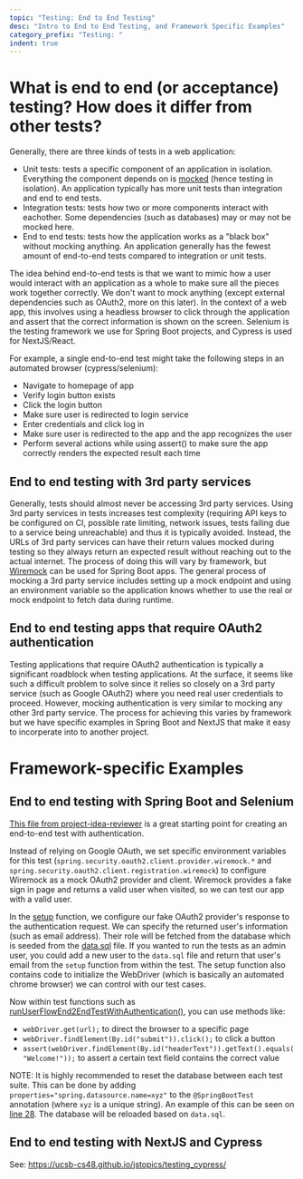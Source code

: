 ```yaml
---
topic: "Testing: End to End Testing"
desc: "Intro to End to End Testing, and Framework Specific Examples"
category_prefix: "Testing: "
indent: true
---
```


# What is end to end (or acceptance) testing? How does it differ from other tests?

Generally, there are three kinds of tests in a web application:

- Unit tests: tests a specific component of an application in isolation. Everything the component depends on is [mocked](/topics/testing_mocking/) (hence testing in isolation). An application typically has more unit tests than integration and end to end tests.
- Integration tests: tests how two or more components interact with eachother. Some dependencies (such as databases) may or may not be mocked here.
- End to end tests: tests how the application works as a "black box" without mocking anything. An application generally has the fewest amount of end-to-end tests compared to integration or unit tests.

The idea behind end-to-end tests is that we want to mimic how a user would interact with an application as a whole to make sure all the pieces work together correctly. We don't want to mock anything (except external dependencies such as OAuth2, more on this later). In the context of a web app, this involves using a headless browser to click through the application and assert that the correct information is shown on the screen. Selenium is the testing framework we use for Spring Boot projects, and Cypress is used for NextJS/React.

For example, a single end-to-end test might take the following steps in an automated browser (cypress/selenium):
- Navigate to homepage of app
- Verify login button exists
- Click the login button
- Make sure user is redirected to login service
- Enter credentials and click log in 
- Make sure user is redirected to the app and the app recognizes the user
- Perform several actions while using assert() to make sure the app correctly renders the expected result each time

## End to end testing with 3rd party services
Generally, tests should almost never be accessing 3rd party services. Using 3rd party services in tests increases test complexity (requiring API keys to be configured on CI, possible rate limiting, network issues, tests failing due to a service being unreachable) and thus it is typically avoided. Instead, the URLs of 3rd party services can have their return values mocked during testing so they always return an expected result without reaching out to the actual internet. The process of doing this will vary by framework, but [Wiremock](http://wiremock.org/) can be used for Spring Boot apps. The general process of mocking a 3rd party service includes setting up a mock endpoint and using an environment variable so the application knows whether to use the real or mock endpoint to fetch data during runtime.

## End to end testing apps that require OAuth2 authentication
Testing applications that require OAuth2 authentication is typically a significant roadblock when testing applications. At the surface, it seems like such a difficult problem to solve since it relies so closely on a 3rd party service (such as Google OAuth2) where you need real user credentials to proceed. However, mocking authentication is very similar to mocking any other 3rd party service. The process for achieving this varies by framework but we have specific examples in Spring Boot and NextJS that make it easy to incorperate into to another project.

# Framework-specific Examples

## End to end testing with Spring Boot and Selenium

[This file from project-idea-reviewer](https://github.com/ucsb-cs48-s20/project-idea-reviewer/blob/master/src/test/java/edu/ucsb/cs48/s20/demo/end2end/UserFlowEnd2EndTest.java) is a great starting point for creating an end-to-end test with authentication. 

Instead of relying on Google OAuth, we set specific environment variables for this test (`spring.security.oauth2.client.provider.wiremock.*` and `spring.security.oauth2.client.registration.wiremock`) to configure Wiremock as a mock OAuth2 provider and client. Wiremock provides a fake sign in page and returns a valid user when visited, so we can test our app with a valid user.

In the [setup](https://github.com/ucsb-cs48-s20/project-idea-reviewer/blob/master/src/test/java/edu/ucsb/cs48/s20/demo/end2end/UserFlowEnd2EndTest.java#L68) function, we configure our fake OAuth2 provider's response to the authentication request. We can specify the returned user's information (such as email address). Their role will be fetched from the database which is seeded from the [data.sql](https://github.com/ucsb-cs48-s20/project-idea-reviewer/blob/master/src/main/resources/data.sql) file. If you wanted to run the tests as an admin user, you could add a new user to the `data.sql` file and return that user's email from the `setup` function from within the test. The setup function also contains code to initialize the WebDriver (which is basically an automated chrome browser) we can control with our test cases.

Now within test functions such as [runUserFlowEnd2EndTestWithAuthentication()](https://github.com/ucsb-cs48-s20/project-idea-reviewer/blob/master/src/test/java/edu/ucsb/cs48/s20/demo/end2end/UserFlowEnd2EndTest.java#L102), you can use methods like:
* `webDriver.get(url);` to direct the browser to a specific page 
* `webDriver.findElement(By.id("submit")).click();` to click a button
* `assert(webDriver.findElement(By.id("headerText")).getText().equals("Welcome!"));` to assert a certain text field contains the correct value

NOTE: It is highly recommended to reset the database between each test suite. This can be done by adding `properties="spring.datasource.name=xyz"` to the `@SpringBootTest` annotation (where `xyz` is a unique string). An example of this can be seen on [line 28](https://github.com/ucsb-cs48-s20/project-idea-reviewer/blob/master/src/test/java/edu/ucsb/cs48/s20/demo/end2end/UserFlowEnd2EndTest.java#L28). The database will be reloaded based on `data.sql`.

## End to end testing with NextJS and Cypress

See: <https://ucsb-cs48.github.io/jstopics/testing_cypress/>
